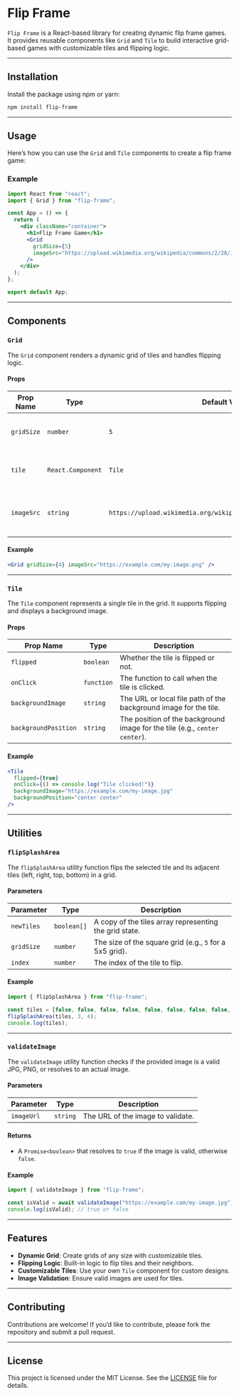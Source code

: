 # Flip Frame

`Flip Frame` is a React-based library for creating dynamic flip frame games. It provides reusable components like `Grid` and `Tile` to build interactive grid-based games with customizable tiles and flipping logic.

---

## Installation

Install the package using npm or yarn:

```bash
npm install flip-frame
```

---

## Usage

Here’s how you can use the `Grid` and `Tile` components to create a flip frame game:

### Example

```jsx
import React from "react";
import { Grid } from "flip-frame";

const App = () => {
  return (
    <div className="container">
      <h1>Flip Frame Game</h1>
      <Grid
        gridSize={5}
        imageSrc="https://upload.wikimedia.org/wikipedia/commons/2/28/JPG_Test.jpg"
      />
    </div>
  );
};

export default App;
```

---

## Components

### `Grid`

The `Grid` component renders a dynamic grid of tiles and handles flipping logic.

#### Props

| Prop Name  | Type              | Default Value                                                      | Description                                           |
| ---------- | ----------------- | ------------------------------------------------------------------ | ----------------------------------------------------- |
| `gridSize` | `number`          | `5`                                                                | The size of the grid (e.g., `5` for a 5x5 grid).      |
| `tile`     | `React.Component` | `Tile`                                                             | The Tile component to render each tile.               |
| `imageSrc` | `string`          | `https://upload.wikimedia.org/wikipedia/commons/2/28/JPG_Test.jpg` | The background image URL or local file for the tiles. |

#### Example

```jsx
<Grid gridSize={4} imageSrc="https://example.com/my-image.png" />
```

---

### `Tile`

The `Tile` component represents a single tile in the grid. It supports flipping and displays a background image.

#### Props

| Prop Name            | Type       | Description                                                                |
| -------------------- | ---------- | -------------------------------------------------------------------------- |
| `flipped`            | `boolean`  | Whether the tile is flipped or not.                                        |
| `onClick`            | `function` | The function to call when the tile is clicked.                             |
| `backgroundImage`    | `string`   | The URL or local file path of the background image for the tile.           |
| `backgroundPosition` | `string`   | The position of the background image for the tile (e.g., `center center`). |

#### Example

```jsx
<Tile
  flipped={true}
  onClick={() => console.log("Tile clicked!")}
  backgroundImage="https://example.com/my-image.jpg"
  backgroundPosition="center center"
/>
```

---

## Utilities

### `flipSplashArea`

The `flipSplashArea` utility function flips the selected tile and its adjacent tiles (left, right, top, bottom) in a grid.

#### Parameters

| Parameter  | Type        | Description                                             |
| ---------- | ----------- | ------------------------------------------------------- |
| `newTiles` | `boolean[]` | A copy of the tiles array representing the grid state.  |
| `gridSize` | `number`    | The size of the square grid (e.g., `5` for a 5x5 grid). |
| `index`    | `number`    | The index of the tile to flip.                          |

#### Example

```javascript
import { flipSplashArea } from "flip-frame";

const tiles = [false, false, false, false, false, false, false, false, false];
flipSplashArea(tiles, 3, 4);
console.log(tiles);
```

---

### `validateImage`

The `validateImage` utility function checks if the provided image is a valid JPG, PNG, or resolves to an actual image.

#### Parameters

| Parameter  | Type     | Description                       |
| ---------- | -------- | --------------------------------- |
| `imageUrl` | `string` | The URL of the image to validate. |

#### Returns

- A `Promise<boolean>` that resolves to `true` if the image is valid, otherwise `false`.

#### Example

```javascript
import { validateImage } from "flip-frame";

const isValid = await validateImage("https://example.com/my-image.jpg");
console.log(isValid); // true or false
```

---

## Features

- **Dynamic Grid**: Create grids of any size with customizable tiles.
- **Flipping Logic**: Built-in logic to flip tiles and their neighbors.
- **Customizable Tiles**: Use your own `Tile` component for custom designs.
- **Image Validation**: Ensure valid images are used for tiles.

---

## Contributing

Contributions are welcome! If you’d like to contribute, please fork the repository and submit a pull request.

---

## License

This project is licensed under the MIT License. See the [LICENSE](LICENSE) file for details.
